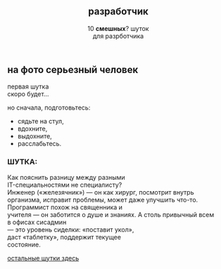 <!DOCTYPE html>
<html lang="ru">

<head>
    <meta charset="UTF-8">
    <meta http-equiv="X-UA-Compatible" content="IE=edge">
    <meta name="viewport" content="width=device-width, initial-scale=1.0">
    <title>конкурс 09 апреля 2021</title>
    <link rel="preconnect" href="https://fonts.gstatic.com">
    <link href="https://fonts.googleapis.com/css2?family=Montserrat:ital,wght@0,400;0,500;0,700;1,700&display=swap"
        rel="stylesheet">
    <link rel="stylesheet" href="css/normalize.css">
    <link rel="stylesheet" href="css/style.css">
</head>

<body>
    <header class="page-header container">
        <nav>
            <h1 class="visually-hidden">разработчик</h1>
            <p class="page-title">10 <span class="orange-text"><strong>смешных</strong></span>?
                шуток<br>для&nbspразрботчика</p>
        </nav>
    </header>
    <main>
        <section class="promo container">
            <h2 class="promo-description">на&nbspфото <span class="del">серьезный</span> человек</h2>
            <p class="page-title">первая <span class="orange-text">шутка</span><br>скоро будет...</p>
            <p class="page-topic">но&nbspсначала, подготовьтесь:</p>
            <ul class="list">
                <li>сядьте на&nbspстул,</li>
                <li>вдохните,</li>
                <li>выдохните,</li>
                <li>расслабьтесь.</li>
            </ul>
        </section>
        <section class="about container">
            <h3 class="about-title">ШУТКА:</h3>
            <p class="about-description">Как пояснить разницу между разными<br>IT-специальностями
                не&nbsp;специалисту?<br>Инженер (&laquo;железячник&raquo;) &mdash; он как хирург, посмотрит внутрь
                организма, исправит проблемы, может даже улучшить что-то. Программист похож на&nbsp;священника и<br>
                учителя &mdash; он заботится о&nbsp;душе и знаниях. А столь привычный всем в&nbsp;офисах сисадмин<br>
                &mdash; это уровень сиделки: &laquo;поставит укол&raquo;,<br>даст &laquo;таблетку&raquo;, поддержит
                текущее<br>состояние.</p>
        </section>
    </main>
    <footer class="container">
        <a class="orange-text footer-text" href="#">остальные шутки здесь </a>
    </footer>
</body>
</html>